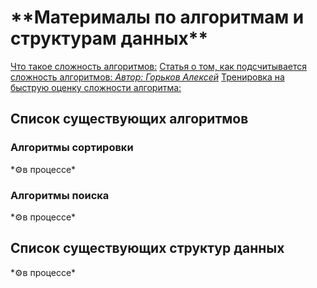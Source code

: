 <h1>**Матерималы по алгоритмам и структурам данных**</h1>

[Что такое сложность алгоритмов:]()
[Статья о том, как подсчитывается сложность алгоритмов: *Автор: Горьков Алексей*](https://habr.com/ru/post/104219/)
[Тренировка на быструю оценку сложности алгоритма:]()

<h2>Список существующих алгоритмов</h2>
<h3>Алгоритмы сортировки</h3>
*⚙️в процессе*
<h3>Алгоритмы поиска</h3>
*⚙️в процессе*
<h2>Список существующих структур данных</h2>
*⚙️в процессе*
